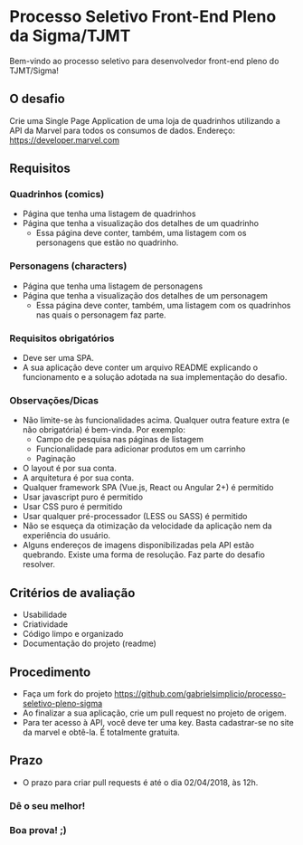 # Processo Seletivo Front-End Pleno da Sigma/TJMT

Bem-vindo ao processo seletivo para desenvolvedor front-end pleno do TJMT/Sigma!

## O desafio

Crie uma Single Page Application de uma loja de quadrinhos utilizando a API da Marvel para todos os consumos de dados.
Endereço: https://developer.marvel.com

## Requisitos

### Quadrinhos (comics)

* Página que tenha uma listagem de quadrinhos
* Página que tenha a visualização dos detalhes de um quadrinho
    * Essa página deve conter, também, uma listagem com os personagens que estão no quadrinho.

### Personagens (characters)

* Página que tenha uma listagem de personagens
* Página que tenha a visualização dos detalhes de um personagem
    * Essa página deve conter, também, uma listagem com os quadrinhos nas quais o personagem faz parte.

### Requisitos obrigatórios

* Deve ser uma SPA.
* A sua aplicação deve conter um arquivo README explicando o funcionamento e a solução adotada na sua implementação do desafio.

### Observações/Dicas

* Não limite-se às funcionalidades acima. Qualquer outra feature extra (e não obrigatória) é bem-vinda. Por exemplo:
    * Campo de pesquisa nas páginas de listagem
    * Funcionalidade para adicionar produtos em um carrinho
    * Paginação
* O layout é por sua conta.
* A arquitetura é por sua conta.
* Qualquer framework SPA (Vue.js, React ou Angular 2+) é permitido
* Usar javascript puro é permitido
* Usar CSS puro é permitido
* Usar qualquer pré-processador (LESS ou SASS) é permitido
* Não se esqueça da otimização da velocidade da aplicação nem da experiência do usuário.
* Alguns endereços de imagens disponibilizadas pela API estão quebrando. Existe uma forma de resolução. Faz parte do desafio resolver.

## Critérios de avaliação

* Usabilidade
* Criatividade
* Código limpo e organizado
* Documentação do projeto (readme)

## Procedimento

* Faça um fork do projeto https://github.com/gabrielsimplicio/processo-seletivo-pleno-sigma
* Ao finalizar a sua aplicação, crie um pull request no projeto de origem.
* Para ter acesso à API, você deve ter uma key. Basta cadastrar-se no site da marvel e obtê-la. É totalmente gratuita.

## Prazo
* O prazo para criar pull requests é até o dia 02/04/2018, às 12h.

### Dê o seu melhor!
### Boa prova! ;)
